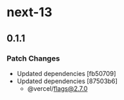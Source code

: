 # next-13

## 0.1.1

### Patch Changes

- Updated dependencies [fb50709]
- Updated dependencies [87503b6]
  - @vercel/flags@2.7.0
